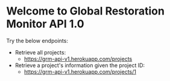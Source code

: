 # Welcome to Global Restoration Monitor API 1.0

Try the below endpoints:</h2>
- Retrieve all projects:
  - https://grm-api-v1.herokuapp.com/projects
- Retrieve a project's information given the project ID:
  - https://grm-api-v1.herokuapp.com/projects/1

